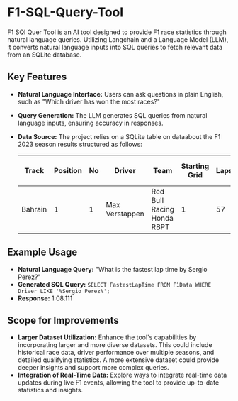 # F1-SQL-Query-Tool

F1 SQl Quer Tool is an AI tool designed to provide F1 race statistics through natural language queries. Utilizing Langchain and a Language Model (LLM), it converts natural language inputs into SQL queries to fetch relevant data from an SQLite database.

## Key Features

- **Natural Language Interface:** Users can ask questions in plain English, such as "Which driver has won the most races?"
- **Query Generation:** The LLM generates SQL queries from natural language inputs, ensuring accuracy in responses.
- **Data Source:** The project relies on a SQLite table on dataabout the F1 2023 season results structured as follows:

  | Track    | Position | No | Driver         | Team                         | Starting Grid | Laps | Time/Retired | Points | Set Fastest Lap | Fastest Lap Time |
  |----------|----------|----|----------------|------------------------------|---------------|------|--------------|--------|-----------------|------------------|
  | Bahrain  | 1        | 1  | Max Verstappen | Red Bull Racing Honda RBPT   | 1             | 57   | 1:33:56.736  | 25     | No              | 1:36.236         |

## Example Usage

- **Natural Language Query:** "What is the fastest lap time by Sergio Perez?"
- **Generated SQL Query:** `SELECT FastestLapTime FROM F1Data WHERE Driver LIKE '%Sergio Perez%';`
- **Response:** 1:08.111


## Scope for Improvements

- **Larger Dataset Utilization:** Enhance the tool's capabilities by incorporating larger and more diverse datasets. This could include historical race data, driver performance over multiple seasons, and detailed qualifying statistics. A more extensive dataset could provide deeper insights and support more complex queries.
- **Integration of Real-Time Data:** Explore ways to integrate real-time data updates during live F1 events, allowing the tool to provide up-to-date statistics and insights.
